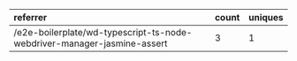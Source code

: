 | referrer                                                                | count | uniques |
| :---------------------------------------------------------------------- | :---- | :------ |
| /e2e-boilerplate/wd-typescript-ts-node-webdriver-manager-jasmine-assert | 3     | 1       |
